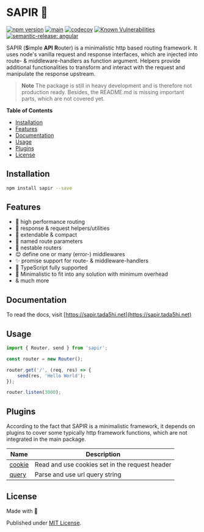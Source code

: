 # SAPIR 🚌

[![npm version](https://badge.fury.io/js/sapir.svg)](https://badge.fury.io/js/sapir)
[![main](https://github.com/Tada5hi/sapir/actions/workflows/main.yml/badge.svg)](https://github.com/Tada5hi/sapir/actions/workflows/main.yml)
[![codecov](https://codecov.io/gh/tada5hi/sapir/branch/master/graph/badge.svg?token=QFGCsHRUax)](https://codecov.io/gh/tada5hi/sapir)
[![Known Vulnerabilities](https://snyk.io/test/github/Tada5hi/sapir/badge.svg)](https://snyk.io/test/github/Tada5hi/sapir)
[![semantic-release: angular](https://img.shields.io/badge/semantic--release-angular-e10079?logo=semantic-release)](https://github.com/semantic-release/semantic-release)

SAPIR (**S**imple **API** **R**outer) is a minimalistic http based routing framework.
It uses node's vanilla request and response interfaces, which are injected into route- & middleware-handlers as function argument.
Helpers provide additional functionalities to transform and interact with the request and manipulate the response upstream.

> **Note**
> The package is still in heavy development and is therefore not production ready.
> Besides, the README.md is missing important parts, which are not covered yet. 

**Table of Contents**

- [Installation](#installation)
- [Features](#features)
- [Documentation](#documentation)
- [Usage](#usage)
- [Plugins](#plugins)
- [License](#license)

## Installation

```bash
npm install sapir --save
```

## Features

- 🚀 high performance routing
- 🧰 response & request helpers/utilities
- 💼 extendable & compact
- 🛫 named route parameters
- 📁 nestable routers
- 😌 define one or many (error-) middlewares
- ✨ promise support for route- & middleware-handlers
- 👕 TypeScript fully supported
- 🤏 Minimalistic to fit into any solution with minimum overhead
- & much more

## Documentation

To read the docs, visit [https://sapir.tada5hi.net](https://sapir.tada5hi.net)

## Usage

```typescript
import { Router, send } from 'sapir';

const router = new Router();

router.get('/', (req, res) => {
    send(res, 'Hello World');
});

router.listen(3000);
```

## Plugins

According to the fact that SAPIR is a minimalistic framework, it depends on plugins to cover some 
typically http framework functions, which are not integrated in the main package.

| Name                      | Description                                    |
|---------------------------|------------------------------------------------|
| [cookie](packages/cookie) | Read and use cookies set in the request header |
| [query](packages/query)   | Parse and use url query string                 |


## License

Made with 💚

Published under [MIT License](./LICENSE).
